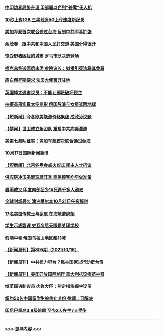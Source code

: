 #### [中印边界局势升温 印部署以色列“苍鹭”无人机](../pages/prog202/a103245905.md?t=10182101) 
#### [10秒上传1GB 三星创造5G上传速度新纪录](../pages/prog202/a103245894.md?t=10182101) 
#### [美加军舰首次联合通过台海 反制中共军事扩张](../pages/prog202/a103245819.md?t=10182101) 
#### [余茂春：跟中共和中国人民打交道 美国分得很开](../pages/prog202/a103245722.md?t=10182101) 
#### [饱受野猪困扰的城市 罗马市长决选登场](../pages/prog202/a103245686.md?t=10182101) 
#### [捷克总统送医后未明 参院议长：拟援引宪法将其免职](../pages/prog202/a103245672.md?t=10182101) 
#### [应白俄罗斯要求 法国大使离开驻地](../pages/prog202/a103245652.md?t=10182101) 
#### [英国悼念遇害议员：不能让邪恶破坏民主](../pages/prog202/a103245533.md?t=10182101) 
#### [拍摄首部实景太空电影 俄国导演与女星返回地球](../pages/prog202/a103245521.md?t=10182101) 
#### [【短新闻】今冬欧美能源价格飙涨 成政治议题](../pages/prog202/a103245345.md?t=10182101) 
#### [【禁闻】世卫成立新团队 重启中共病毒溯源](../pages/prog202/a103245328.md?t=10182101) 
#### [美第七舰队证实：美加军舰首次联合通过台海](../pages/prog202/a103245353.md?t=10182101) 
#### [10月17日国际新闻简讯](../pages/prog202/a103245370.md?t=10182101) 
#### [【短新闻】北京冬奥会点火仪式 民主人士抗议](../pages/prog202/a103245347.md?t=10182101) 
#### [供应链冲击圣诞玩具旺季 商家顾客均早做准备](../pages/prog202/a103245336.md?t=10182101) 
#### [暴雨成灾 印度南部至少15死两千多人疏散](../pages/prog202/a103245308.md?t=10182101) 
#### [全球封城最久 澳洲墨尔本10月21日午夜解封](../pages/prog202/a103245290.md?t=10182101) 
#### [17名美国传教士与家属 在海地遭绑架](../pages/prog202/a103245243.md?t=10182101) 
#### [学生示威罢课 史瓦帝尼无限期关闭学校](../pages/prog202/a103245238.md?t=10182101) 
#### [假酒中毒 俄国乌拉山地区酿18死](../pages/prog202/a103245175.md?t=10182101) 
#### [【新闻周刊】第805期（2021/10/16）](../pages/prog202/a103245100.md?t=10182101) 
#### [【新闻周刊】中共武力犯台？民主国家以行动挺台湾](../pages/prog202/a103245083.md?t=10182101) 
#### [【新闻周刊】美印开放国际旅行 意大利抗议疫苗护照](../pages/prog202/a103245067.md?t=10182101) 
#### [悼英国遇刺议员 内政大臣：制定措施保护议员](../pages/prog202/a103245015.md?t=10182101) 
#### [纽约50名中国留学生被终止身份 律师：可解决](../pages/prog202/a103244952.md?t=10182101) 
#### [印尼巴厘岛4.8级地震 至少3人丧生7人受伤](../pages/prog202/a103244964.md?t=10182101) 

----
#### [ >>> 更早内容 <<< ](../indexes/prog202-earlier.md)
